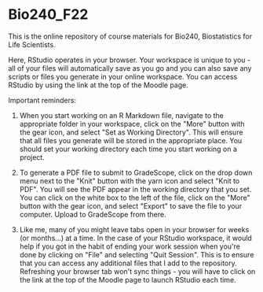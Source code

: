 # Bio240_F22

This is the online repository of course materials for Bio240, Biostatistics for Life Scientists.

Here, RStudio operates in your browser.  Your workspace is unique to you - all of your files will automatically save as you go and you can also save any scripts or files you generate in your online workspace.  You can access RStudio by using the link at the top of the Moodle page.

Important reminders:

1) When you start working on an R Markdown file, navigate to the appropriate folder in your workspace, click on the "More" button with the gear icon, and select "Set as Working Directory".  This will ensure that all files you generate will be stored in the appropriate place.  You should set your working directory each time you start working on a project.

2) To generate a PDF file to submit to GradeScope, click on the drop down menu next to the "Knit" button with the yarn icon and select "Knit to PDF".  You will see the PDF appear in the working directory that you set.  You can click on the white box to the left of the file, click on the "More" button with the gear icon, and select "Export" to save the file to your computer.  Upload to GradeScope from there.  

3) Like me, many of you might leave tabs open in your browser for weeks (or months...) at a time.  In the case of your RStudio workspace, it would help if you got in the habit of ending your work session when you're done by clicking on "File" and selecting "Quit Session".  This is to ensure that you can access any additional files that I add to the repository.  Refreshing your browser tab won't sync things - you will have to click on the link at the top of the Moodle page to launch RStudio each time.
